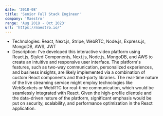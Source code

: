 ```yaml
---
date: '2018-08'
title: 'Senior Full Stack Engineer'
company: 'Maestro'
range: 'Aug 2018 - Oct 2023'
url: 'https://maestro.io/'
---
```


- Technologies: React, Next.js, Stripe, WebRTC, Node.js, Express.js, MongoDB, AWS, JWT
- Description: I've developed this interactive video platform using React.js, Styled Components, Next.js, Node.js, MongoDB, and AWS to create an intuitive and responsive user interface. The platform's features, such as two-way communication, personalized experiences, and business insights, are likely implemented via a combination of custom React components and third-party libraries. The real-time nature of the live streaming service might employ technologies like WebSockets or WebRTC for real-time communication, which would be seamlessly integrated with React. Given the high-profile clientele and the data-driven nature of the platform, significant emphasis would be put on security, scalability, and performance optimization in the React application.
